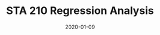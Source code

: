 ---
# Documentation: https://sourcethemes.com/academic/docs/managing-content/
title: STA 210 Regression Analysis

# Talk start and end times.
#   End time can optionally be hidden by prefixing the line with `#`.
date: "2020-01-09"

# Is this a featured talk? (true/false)
featured: true

# Featured image
# To use, add an image named `featured.jpg/png` to your page's folder. 
# Focal points: Smart, Center, TopLeft, Top, TopRight, Left, Right, BottomLeft, Bottom, BottomRight.
image:
  caption: ""
  focal_point: ""
  preview_only: false

links:
  - name: Course Website
    url: "https://www2.stat.duke.edu/courses/Spring20/sta210.001/"
---